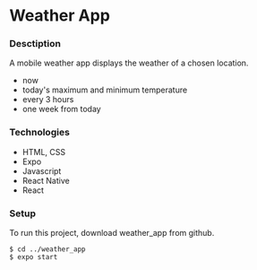 # Weather App

### Desctiption

A mobile weather app displays the weather of a chosen location.

- now 
- today's maximum and minimum temperature
- every 3 hours
- one week from today

### Technologies
- HTML, CSS
- Expo 
- Javascript
- React Native
- React


### Setup

To run this project, download weather_app from github. 

```
$ cd ../weather_app
$ expo start
```




